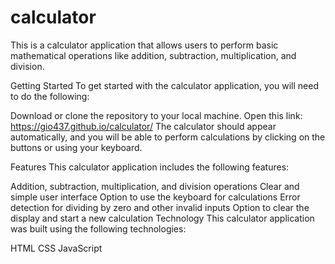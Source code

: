 # calculator

This is a calculator application that allows users to perform basic mathematical operations like addition, subtraction, multiplication, and division.

Getting Started
To get started with the calculator application, you will need to do the following:

Download or clone the repository to your local machine.
Open this link: https://gio437.github.io/calculator/
The calculator should appear automatically, and you will be able to perform calculations by clicking on the buttons or using your keyboard.

Features
This calculator application includes the following features:

Addition, subtraction, multiplication, and division operations
Clear and simple user interface
Option to use the keyboard for calculations
Error detection for dividing by zero and other invalid inputs
Option to clear the display and start a new calculation
Technology
This calculator application was built using the following technologies:

HTML
CSS
JavaScript
